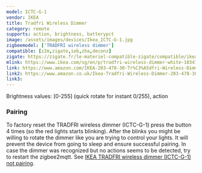 ```yaml
---
model: ICTC-G-1
vendor: IKEA
title: Tradfri Wireless Dimmer
category: remote
supports: action, brightness, batterypct
image: /assets/images/devices/Ikea_ICTC-G-1.jpg
zigbeemodel: ['TRADFRI wireless dimmer']
compatible: [z2m,zigate,iob,zha,deconz]
zigate: https://zigate.fr/le-materiel-compatible-zigate/compatible/ikeatradfridimmer
mlink: https://www.ikea.com/sg/en/p/tradfri-wireless-dimmer-white-10347835/
link: https://www.amazon.com/IKEA-203-478-30-Tr%C3%A5dfri-Wireless-Dimmer/dp/B07KM9ZC2Z
link2: https://www.amazon.co.uk/Ikea-Tradfri-Wireless-Dimmer-203-478-30/dp/B07KM9ZC2Z
link3: 
---
```

Brightness values: [0-255] (quick rotate for instant 0/255), action

### Pairing
To factory reset the TRADFRI wireless dimmer (ICTC-G-1) press the button 4 times (so the red lights starts blinking).
After the blinks you might be willing to rotate the dimmer
like you are trying to control your lights. It will prevent the device
from going to sleep and ensure successful pairing. In case the dimmer was
recognized but no actions seems to be detected, try to restart the zigbee2mqtt.
See [IKEA TRADFRI wireless dimmer (ICTC-G-1) not pairing](https://github.com/Koenkk/zigbee2mqtt/issues/620).

